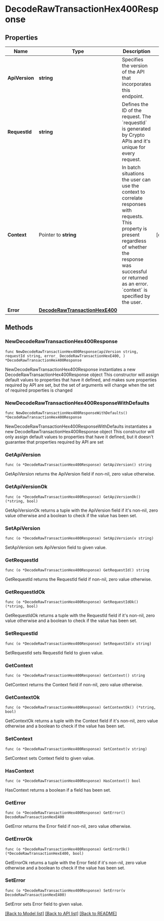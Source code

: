 # DecodeRawTransactionHex400Response

## Properties

Name | Type | Description | Notes
------------ | ------------- | ------------- | -------------
**ApiVersion** | **string** | Specifies the version of the API that incorporates this endpoint. | 
**RequestId** | **string** | Defines the ID of the request. The &#x60;requestId&#x60; is generated by Crypto APIs and it&#39;s unique for every request. | 
**Context** | Pointer to **string** | In batch situations the user can use the context to correlate responses with requests. This property is present regardless of whether the response was successful or returned as an error. &#x60;context&#x60; is specified by the user. | [optional] 
**Error** | [**DecodeRawTransactionHexE400**](DecodeRawTransactionHexE400.md) |  | 

## Methods

### NewDecodeRawTransactionHex400Response

`func NewDecodeRawTransactionHex400Response(apiVersion string, requestId string, error_ DecodeRawTransactionHexE400, ) *DecodeRawTransactionHex400Response`

NewDecodeRawTransactionHex400Response instantiates a new DecodeRawTransactionHex400Response object
This constructor will assign default values to properties that have it defined,
and makes sure properties required by API are set, but the set of arguments
will change when the set of required properties is changed

### NewDecodeRawTransactionHex400ResponseWithDefaults

`func NewDecodeRawTransactionHex400ResponseWithDefaults() *DecodeRawTransactionHex400Response`

NewDecodeRawTransactionHex400ResponseWithDefaults instantiates a new DecodeRawTransactionHex400Response object
This constructor will only assign default values to properties that have it defined,
but it doesn't guarantee that properties required by API are set

### GetApiVersion

`func (o *DecodeRawTransactionHex400Response) GetApiVersion() string`

GetApiVersion returns the ApiVersion field if non-nil, zero value otherwise.

### GetApiVersionOk

`func (o *DecodeRawTransactionHex400Response) GetApiVersionOk() (*string, bool)`

GetApiVersionOk returns a tuple with the ApiVersion field if it's non-nil, zero value otherwise
and a boolean to check if the value has been set.

### SetApiVersion

`func (o *DecodeRawTransactionHex400Response) SetApiVersion(v string)`

SetApiVersion sets ApiVersion field to given value.


### GetRequestId

`func (o *DecodeRawTransactionHex400Response) GetRequestId() string`

GetRequestId returns the RequestId field if non-nil, zero value otherwise.

### GetRequestIdOk

`func (o *DecodeRawTransactionHex400Response) GetRequestIdOk() (*string, bool)`

GetRequestIdOk returns a tuple with the RequestId field if it's non-nil, zero value otherwise
and a boolean to check if the value has been set.

### SetRequestId

`func (o *DecodeRawTransactionHex400Response) SetRequestId(v string)`

SetRequestId sets RequestId field to given value.


### GetContext

`func (o *DecodeRawTransactionHex400Response) GetContext() string`

GetContext returns the Context field if non-nil, zero value otherwise.

### GetContextOk

`func (o *DecodeRawTransactionHex400Response) GetContextOk() (*string, bool)`

GetContextOk returns a tuple with the Context field if it's non-nil, zero value otherwise
and a boolean to check if the value has been set.

### SetContext

`func (o *DecodeRawTransactionHex400Response) SetContext(v string)`

SetContext sets Context field to given value.

### HasContext

`func (o *DecodeRawTransactionHex400Response) HasContext() bool`

HasContext returns a boolean if a field has been set.

### GetError

`func (o *DecodeRawTransactionHex400Response) GetError() DecodeRawTransactionHexE400`

GetError returns the Error field if non-nil, zero value otherwise.

### GetErrorOk

`func (o *DecodeRawTransactionHex400Response) GetErrorOk() (*DecodeRawTransactionHexE400, bool)`

GetErrorOk returns a tuple with the Error field if it's non-nil, zero value otherwise
and a boolean to check if the value has been set.

### SetError

`func (o *DecodeRawTransactionHex400Response) SetError(v DecodeRawTransactionHexE400)`

SetError sets Error field to given value.



[[Back to Model list]](../README.md#documentation-for-models) [[Back to API list]](../README.md#documentation-for-api-endpoints) [[Back to README]](../README.md)


